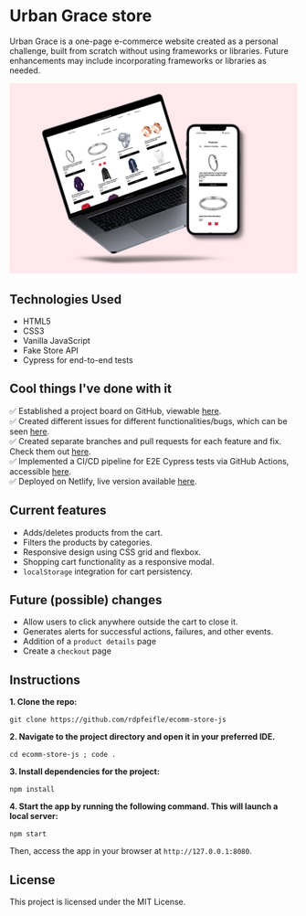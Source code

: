 # Urban Grace store

Urban Grace is a one-page e-commerce website created as a personal challenge, built from scratch without using frameworks or libraries. Future enhancements may include incorporating frameworks or libraries as needed.

![Urban Grace store - mockup](images/urbanGrace-store-mockup.png)

## Technologies Used

- HTML5
- CSS3
- Vanilla JavaScript
- Fake Store API
- Cypress for end-to-end tests

## Cool things I've done with it

✅ Established a project board on GitHub, viewable [here](https://github.com/users/rdpfeifle/projects/6).  
✅ Created different issues for different functionalities/bugs, which can be seen [here](https://github.com/rdpfeifle/ecomm-store-js/issues).  
✅ Created separate branches and pull requests for each feature and fix. Check them out [here](https://github.com/rdpfeifle/ecomm-store-js/pulls).  
✅ Implemented a CI/CD pipeline for E2E Cypress tests via GitHub Actions, accessible [here](https://github.com/rdpfeifle/ecomm-store-js/actions).  
✅ Deployed on Netlify, live version available [here](https://vanilla-js-store-f62b9a.netlify.app).

## Current features

- Adds/deletes products from the cart.
- Filters the products by categories.
- Responsive design using CSS grid and flexbox.
- Shopping cart functionality as a responsive modal.
- `localStorage` integration for cart persistency.

## Future (possible) changes

- Allow users to click anywhere outside the cart to close it.
- Generates alerts for successful actions, failures, and other events.
- Addition of a `product details` page
- Create a `checkout` page

## Instructions

**1. Clone the repo:**

```
git clone https://github.com/rdpfeifle/ecomm-store-js
```

**2. Navigate to the project directory and open it in your preferred IDE.**

```
cd ecomm-store-js ; code .
```

**3. Install dependencies for the project:**

```
npm install
```

**4. Start the app by running the following command. This will launch a local server:**

```
npm start
```

Then, access the app in your browser at `http://127.0.0.1:8080`.

## License

This project is licensed under the MIT License.
